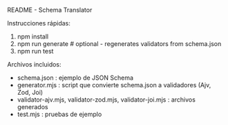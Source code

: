README - Schema Translator

Instrucciones rápidas:
1. npm install
2. npm run generate   # optional - regenerates validators from schema.json
3. npm run test

Archivos incluidos:
- schema.json : ejemplo de JSON Schema
- generator.mjs : script que convierte schema.json a validadores (Ajv, Zod, Joi)
- validator-ajv.mjs, validator-zod.mjs, validator-joi.mjs : archivos generados
- test.mjs : pruebas de ejemplo
